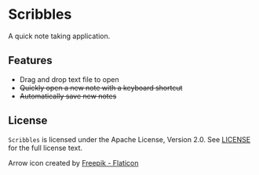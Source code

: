 # Scribbles
A quick note taking application.

## Features
* Drag and drop text file to open
* ~~Quickly open a new note with a keyboard shortcut~~
* ~~Automatically save new notes~~
  
## License
`Scribbles` is licensed under the Apache License, Version 2.0. See [LICENSE](LICENSE) for the full license text.

Arrow icon created by [Freepik - Flaticon](https://www.flaticon.com/free-icons/arrow)